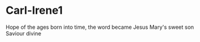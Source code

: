 # Carl-Irene1

Hope of the ages born into time,
the word became Jesus Mary's sweet son 
Saviour divine
